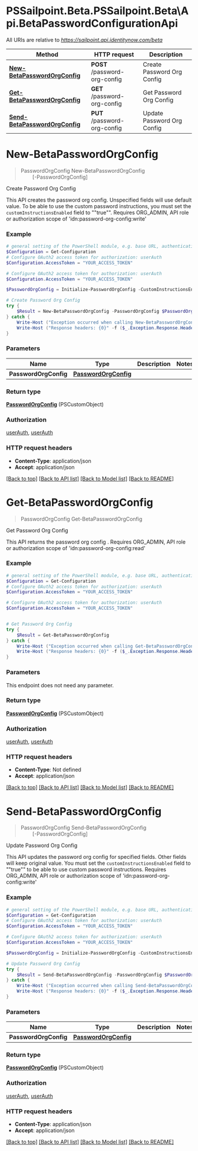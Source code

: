 # PSSailpoint.Beta.PSSailpoint.Beta\Api.BetaPasswordConfigurationApi

All URIs are relative to *https://sailpoint.api.identitynow.com/beta*

Method | HTTP request | Description
------------- | ------------- | -------------
[**New-BetaPasswordOrgConfig**](BetaPasswordConfigurationApi.md#New-BetaPasswordOrgConfig) | **POST** /password-org-config | Create Password Org Config
[**Get-BetaPasswordOrgConfig**](BetaPasswordConfigurationApi.md#Get-BetaPasswordOrgConfig) | **GET** /password-org-config | Get Password Org Config
[**Send-BetaPasswordOrgConfig**](BetaPasswordConfigurationApi.md#Send-BetaPasswordOrgConfig) | **PUT** /password-org-config | Update Password Org Config


<a id="New-BetaPasswordOrgConfig"></a>
# **New-BetaPasswordOrgConfig**
> PasswordOrgConfig New-BetaPasswordOrgConfig<br>
> &nbsp;&nbsp;&nbsp;&nbsp;&nbsp;&nbsp;&nbsp;&nbsp;[-PasswordOrgConfig] <PSCustomObject><br>

Create Password Org Config

This API creates the password org config. Unspecified fields will use default value. To be able to use the custom password instructions, you must set the `customInstructionsEnabled` field to ""true"". Requires ORG_ADMIN, API role or authorization scope of 'idn:password-org-config:write'

### Example
```powershell
# general setting of the PowerShell module, e.g. base URL, authentication, etc
$Configuration = Get-Configuration
# Configure OAuth2 access token for authorization: userAuth
$Configuration.AccessToken = "YOUR_ACCESS_TOKEN"

# Configure OAuth2 access token for authorization: userAuth
$Configuration.AccessToken = "YOUR_ACCESS_TOKEN"

$PasswordOrgConfig = Initialize-PasswordOrgConfig -CustomInstructionsEnabled $true -DigitTokenEnabled $true -DigitTokenDurationMinutes 10 -DigitTokenLength 9 # PasswordOrgConfig | 

# Create Password Org Config
try {
    $Result = New-BetaPasswordOrgConfig -PasswordOrgConfig $PasswordOrgConfig
} catch {
    Write-Host ("Exception occurred when calling New-BetaPasswordOrgConfig: {0}" -f ($_.ErrorDetails | ConvertFrom-Json))
    Write-Host ("Response headers: {0}" -f ($_.Exception.Response.Headers | ConvertTo-Json))
}
```

### Parameters

Name | Type | Description  | Notes
------------- | ------------- | ------------- | -------------
 **PasswordOrgConfig** | [**PasswordOrgConfig**](PasswordOrgConfig.md)|  | 

### Return type

[**PasswordOrgConfig**](PasswordOrgConfig.md) (PSCustomObject)

### Authorization

[userAuth](../README.md#userAuth), [userAuth](../README.md#userAuth)

### HTTP request headers

 - **Content-Type**: application/json
 - **Accept**: application/json

[[Back to top]](#) [[Back to API list]](../README.md#documentation-for-api-endpoints) [[Back to Model list]](../README.md#documentation-for-models) [[Back to README]](../README.md)

<a id="Get-BetaPasswordOrgConfig"></a>
# **Get-BetaPasswordOrgConfig**
> PasswordOrgConfig Get-BetaPasswordOrgConfig<br>

Get Password Org Config

This API returns the password org config . Requires ORG_ADMIN, API role or authorization scope of 'idn:password-org-config:read'

### Example
```powershell
# general setting of the PowerShell module, e.g. base URL, authentication, etc
$Configuration = Get-Configuration
# Configure OAuth2 access token for authorization: userAuth
$Configuration.AccessToken = "YOUR_ACCESS_TOKEN"

# Configure OAuth2 access token for authorization: userAuth
$Configuration.AccessToken = "YOUR_ACCESS_TOKEN"


# Get Password Org Config
try {
    $Result = Get-BetaPasswordOrgConfig
} catch {
    Write-Host ("Exception occurred when calling Get-BetaPasswordOrgConfig: {0}" -f ($_.ErrorDetails | ConvertFrom-Json))
    Write-Host ("Response headers: {0}" -f ($_.Exception.Response.Headers | ConvertTo-Json))
}
```

### Parameters
This endpoint does not need any parameter.

### Return type

[**PasswordOrgConfig**](PasswordOrgConfig.md) (PSCustomObject)

### Authorization

[userAuth](../README.md#userAuth), [userAuth](../README.md#userAuth)

### HTTP request headers

 - **Content-Type**: Not defined
 - **Accept**: application/json

[[Back to top]](#) [[Back to API list]](../README.md#documentation-for-api-endpoints) [[Back to Model list]](../README.md#documentation-for-models) [[Back to README]](../README.md)

<a id="Send-BetaPasswordOrgConfig"></a>
# **Send-BetaPasswordOrgConfig**
> PasswordOrgConfig Send-BetaPasswordOrgConfig<br>
> &nbsp;&nbsp;&nbsp;&nbsp;&nbsp;&nbsp;&nbsp;&nbsp;[-PasswordOrgConfig] <PSCustomObject><br>

Update Password Org Config

This API updates the password org config for specified fields. Other fields will keep original value. You must set the `customInstructionsEnabled` field to ""true"" to be able to use custom password instructions.  Requires ORG_ADMIN, API role or authorization scope of 'idn:password-org-config:write'

### Example
```powershell
# general setting of the PowerShell module, e.g. base URL, authentication, etc
$Configuration = Get-Configuration
# Configure OAuth2 access token for authorization: userAuth
$Configuration.AccessToken = "YOUR_ACCESS_TOKEN"

# Configure OAuth2 access token for authorization: userAuth
$Configuration.AccessToken = "YOUR_ACCESS_TOKEN"

$PasswordOrgConfig = Initialize-PasswordOrgConfig -CustomInstructionsEnabled $true -DigitTokenEnabled $true -DigitTokenDurationMinutes 10 -DigitTokenLength 9 # PasswordOrgConfig | 

# Update Password Org Config
try {
    $Result = Send-BetaPasswordOrgConfig -PasswordOrgConfig $PasswordOrgConfig
} catch {
    Write-Host ("Exception occurred when calling Send-BetaPasswordOrgConfig: {0}" -f ($_.ErrorDetails | ConvertFrom-Json))
    Write-Host ("Response headers: {0}" -f ($_.Exception.Response.Headers | ConvertTo-Json))
}
```

### Parameters

Name | Type | Description  | Notes
------------- | ------------- | ------------- | -------------
 **PasswordOrgConfig** | [**PasswordOrgConfig**](PasswordOrgConfig.md)|  | 

### Return type

[**PasswordOrgConfig**](PasswordOrgConfig.md) (PSCustomObject)

### Authorization

[userAuth](../README.md#userAuth), [userAuth](../README.md#userAuth)

### HTTP request headers

 - **Content-Type**: application/json
 - **Accept**: application/json

[[Back to top]](#) [[Back to API list]](../README.md#documentation-for-api-endpoints) [[Back to Model list]](../README.md#documentation-for-models) [[Back to README]](../README.md)


